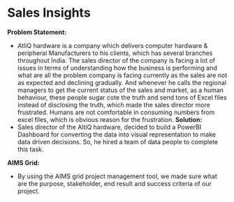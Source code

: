 # Sales Insights
**Problem Statement:**
- AtliQ hardware is a company which delivers computer hardware & peripheral Manufacturers to his clients, which has several branches throughout India. The sales director of the company is facing a lot of issues in terms of understanding how the business is performing and what are all the problem company is facing currently as the sales are not as expected and declining gradually. And whenever he calls the regional managers to get the current status of the sales and market, as a human behaviour, these people sugar cote the truth and send tons of Excel files instead of disclosing the truth, which made the sales director more frustrated. Humans are not comfortable in consuming numbers from excel files, which is obvious reason for the frustration.
**Solution:**
- Sales director of the AltiQ hardware, decided to build a PowerBI Dashboard for converting the data into visual representation to make data driven decisions. So, he hired a team of data people to complete this task.

**AIMS Grid:**
- By using the AIMS grid project management tool, we made sure what are the purpose, stakeholder, end result and success criteria of our project.


